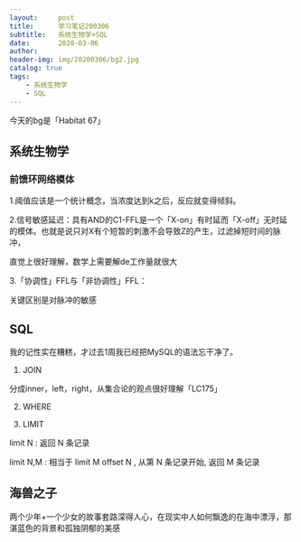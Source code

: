 ```yaml
---
layout:     post
title:      学习笔记200306
subtitle:   系统生物学+SQL
date:       2020-03-06
author:     
header-img: img/20200306/bg2.jpg
catalog: true
tags:
    - 系统生物学
    - SQL
---
```

今天的bg是「Habitat 67」
## 系统生物学
### 前馈环网络模体
1.阈值应该是一个统计概念，当浓度达到k之后，反应就变得倾斜。

2.信号敏感延迟：具有AND的C1-FFL是一个「X-on」有时延而「X-off」无时延的模体。也就是说只对X有个短暂的刺激不会导致Z的产生，过滤掉短时间的脉冲，

直觉上很好理解，数学上需要解de工作量就很大

3.「协调性」FFL与「非协调性」FFL：

关键区别是对脉冲的敏感


## SQL
我的记性实在糟糕，才过去1周我已经把MySQL的语法忘干净了。
1. JOIN

分成inner，left，right，从集合论的观点很好理解「LC175」

2. WHERE

3. LIMIT

limit N : 返回 N 条记录

limit N,M : 相当于 limit M offset N , 从第 N 条记录开始, 返回 M 条记录

## 海兽之子
两个少年+一个少女的故事套路深得人心，在现实中人如何飘逸的在海中漂浮，那湛蓝色的背景和孤独阴郁的美感


